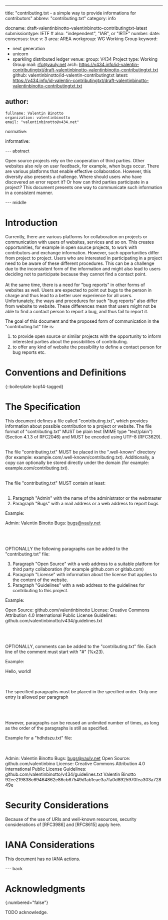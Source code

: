 ---
title: "contributing.txt -  a simple way to provide informations for contributors"
abbrev: "contributing.txt"
category: info

docname: draft-valentinbinotto-valentinbinotto-contributingtxt-latest
submissiontype: IETF  # also: "independent", "IAB", or "IRTF"
number:
date:
consensus: true
v: 3
area: AREA
workgroup: WG Working Group
keyword:
 - next generation
 - unicorn
 - sparkling distributed ledger
venue:
  group: V434 Project
  type: Working Group
  mail: rfc@vauly.net
  arch: https://v434.info/id-valentin-contributingtxt/draft-valentinbinotto-valentinbinotto-contributingtxt.txt
  github: valentinbinotto/id-valentin-contributingtxt
  latest: https://v434.info/id-valentin-contributingtxt/draft-valentinbinotto-valentinbinotto-contributingtxt.txt

author:
 -
    fullname: Valentin Binotto
    organization: valentinbinotto
    email: "valentinbinotto@v434.net"

normative:

informative:


--- abstract

Open source projects rely on the cooperation of third parties.  Other websites also rely on user feedback, for example, when bugs occur. There are various platforms that enable effective collaboration. However, this diversity also presents a challenge. Where should users who have discovered an error report it? Or how can third parties participate in a project? This document presents one way to communicate such information in a consistent manner.

--- middle

# Introduction
Currently, there are various platforms for collaboration on projects or communication with users of websites, services and so on. This creates opportunities, for example in open source projects, to work with contributors and exchange information. However, such opportunities differ from project to project. Users who are interested in participating in a project need to be aware of these different procedures. This can be a challenge due to the inconsistent form of the information and might also lead to users deciding not to participate because they cannot find a contact point. <br><br>At the same time, there is a need for "bug reports" in other forms of websites as well. Users are expected to point out bugs to the person in charge and thus lead to a better user experience for all users. Unfortunately, the ways and procedures for such "bug reports" also differ from website to website. These differences mean that users might not be able to find a contact person to report a bug, and thus fail to report it.

The goal of this document and the proposed form of communication in the "contributing.txt" file is:

1. to provide open source or similar projects with the opportunity to inform interested parties about the possibilities of contributing.
2. to offer any kind of website the possibility to define a contact person for bug reports etc.



# Conventions and Definitions

{::boilerplate bcp14-tagged}


# The Specification

This document defines a file called "contributing.txt", which provides information about possible contribution to a project or website.  The file format of "contributing.txt" MUST be plain text (MIME type "text/plain") (Section 4.1.3 of RFC2046) and MUST be encoded using UTF-8 (RFC3629).<br><br>

The file "contributing.txt" MUST be placed in the ".well-known" directory (for example: example.com/.well-known/contributing.txt). Additionally, a copy can optionally be stored directly under the domain (for example: example.com/contributing.txt).<br><br>

The file "contributing.txt" MUST contain at least:<br><br>

1. Paragraph "Admin" with the name of the administrator or the webmaster
2. Paragraph "Bugs" with a mail address or a web address to report bugs

Example:

Admin: Valentin Binotto
Bugs: bugs@vauly.net

<br><br><br>
OPTIONALLY the following paragraphs can be added to the "contributing.txt" file:

3. Paragraph "Open Source" with a web address to a suitable platform for third party collaboration (for example github.com or gitlab.com)
4. Paragraph "License" with information about the license that applies to the content of the website.
5. Paragraph "Guidelines" with a web address to the guidelines for contributing to this project.

Example:

Open Source: github.com/valentinbinotto
License: Creative Commons Attribution 4.0 International Public License
Guidelines: github.com/valentinbinotto/v434/guidelines.txt

<br><br><br>
OPTIONALLY, comments can be added to the "contributing.txt" file. Each line of the comment must start with "#" (%x23).

Example: 

Hello, world!

<br><br>
The specified paragraphs must be placed in the specified order. Only one entry is allowed per paragraph


<br><br><br>
However, paragraphs can be reused an unlimited number of times, as long as the order of the paragraphs is still as specified.

Example for a "hdhdszu.txt" file:
<br><br><br>


Admin: Valentin Binotto
Bugs: bugs@vauly.net
Open Source: github.com/valentinbino
License: Creative Commons Attribution 4.0 International Public License
Guidelines: github.com/valentinbinotto/v434/guidelines.txt
Valentin Binotto
92ee219838c69464862e86cb67549d1ab1eae3a7fa0d8925970fea303a72849e


# Security Considerations

Because of the use of URIs and well-known resources, security considerations of [RFC3986] and [RFC8615] apply here.

# IANA Considerations

This document has no IANA actions.


--- back

# Acknowledgments
{:numbered="false"}

TODO acknowledge.
